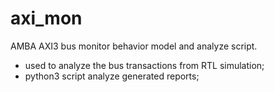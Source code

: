 # axi_mon
AMBA AXI3 bus monitor behavior model and analyze script.
- used to analyze the bus transactions from RTL simulation;
- python3 script analyze generated reports;

